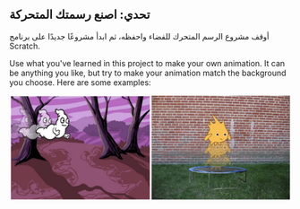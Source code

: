 ## تحدي: اصنع رسمتك المتحركة

أوقف مشروع الرسم المتحرك للفضاء واحفظه، ثم ابدأ مشروعًا جديدًا على برنامج Scratch.

Use what you've learned in this project to make your own animation. It can be anything you like, but try to make your animation match the background you choose. Here are some examples:

![لقطة شاشة](images/space-egs.png)